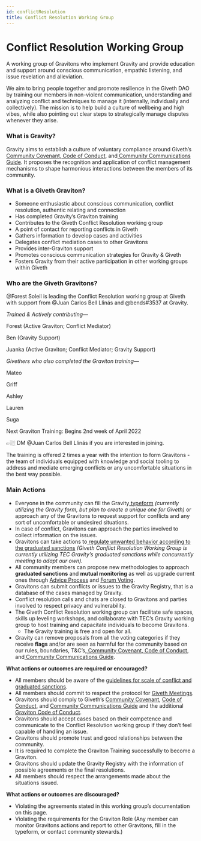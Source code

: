 ```yaml
---
id: conflictResolution
title: Conflict Resolution Working Group
---
```


# Conflict Resolution Working Group

A working group of Gravitons who implement Gravity and provide education and support around conscious communication, empathic listening, and issue revelation and alleviation.

We aim to bring people together and promote resilience in the Giveth DAO by training our members in non-violent communication, understanding and analyzing conflict and techniques to manage it (internally, individually and collectively). The mission is to help build a culture of wellbeing and high vibes, while also pointing out clear steps to strategically manage disputes whenever they arise.


### What is Gravity?

Gravity aims to establish a culture of voluntary compliance around Giveth’s[ Community Covenant](https://docs.giveth.io/whatisgiveth/covenant),[ Code of Conduct](https://docs.giveth.io/whatisgiveth/codeofconduct), and[ Community Communications Guide](https://docs.giveth.io/whatisgiveth/communityCommsGuide). It proposes the recognition and application of conflict management mechanisms to shape harmonious interactions between the members of its community.


### What is a Giveth Graviton?



* Someone enthusiastic about conscious communication, conflict resolution, authentic relating and connection
* Has completed Gravity’s Graviton training
* Contributes to the Giveth Conflict Resolution working group
* A point of contact for reporting conflicts in Giveth
* Gathers information to develop cases and activities
* Delegates conflict mediation cases to other Gravitons
* Provides inter-Graviton support
* Promotes conscious communication strategies for Gravity & Giveth
* Fosters Gravity from their active participation in other working groups within Giveth


### Who are the Giveth Gravitons?

@Forest Soleil is leading the Conflict Resolution working group at Giveth with support from @Juan Carlos Bell Llinás and @bends#3537 at Gravity.

_Trained & Actively contributing—_

Forest (Active Graviton; Conflict Mediator)

Ben (Gravity Support)

Juanka (Active Graviton; Conflict Mediator; Gravity Support)

_Givethers who also completed the Graviton training—_

Mateo

Griff

Ashley

Lauren

Suga

Next Graviton Training: Begins 2nd week of April 2022

👉🏼 DM @Juan Carlos Bell Llinás if you are interested in joining.

The training is offered 2 times a year with the intention to form Gravitons - the team of individuals equipped with knowledge and social tooling to address and mediate emerging conflicts or any uncomfortable situations in the best way possible.


### Main Actions



* Everyone in the community can fill the Gravity[ typeform](https://the-commons-stack.typeform.com/to/rCVsK5RK) _(currently utilizing the Gravity form, but plan to create a unique one for Giveth)_ or approach any of the Gravitons to request support for conflicts and any sort of uncomfortable or undesired situations.
* In case of conflict, Gravitons can approach the parties involved to collect information on the issues.
* Gravitons can take actions to[ regulate unwanted behavior according to the graduated sanctions](https://forum.tecommons.org/t/scale-of-conflicts-graduated-sanction-guideline/234) _(Giveth Conflict Resolution Working Group is currently utilizing TEC Gravity’s graduated sanctions while concurrently meeting to adapt our own)._
* All community members can propose new methodologies to approach **graduated sanctions** and **mutual monitoring** as well as upgrade current ones through [Advice Process](https://token-engineering-commons.gitbook.io/tec-handbook/tec-agreements-1/collective-agreements/advice-process) and [Forum Voting](https://forum.giveth.io/).
* Gravitons can submit conflicts or issues to the Gravity Registry, that is a database of the cases managed by Gravity.
* Conflict resolution calls and chats are closed to Gravitons and parties involved to respect privacy and vulnerability.
* The Giveth Conflict Resolution working group can facilitate safe spaces, skills up leveling workshops, and collaborate with TEC’s Gravity working group to host training and capacitate individuals to become Gravitons.
    * The Gravity training is free and open for all.
* Gravity can remove proposals from all the voting categories if they receive **flags** and/or are seen as harmful for the community based on our rules, boundaries, T&C’s,[ Community Covenant](https://docs.giveth.io/whatisgiveth/covenant),[ Code of Conduct](https://docs.giveth.io/whatisgiveth/codeofconduct), and[ Community Communications Guide](https://docs.giveth.io/whatisgiveth/communityCommsGuide).

**What actions or outcomes are required or encouraged?**



* All members should be aware of the [guidelines for scale of conflict and graduated sanctions](https://forum.tecommons.org/t/scale-of-conflicts-graduated-sanction-guideline/234).
* All members should commit to respect the protocol for [Giveth Meetings](https://docs.giveth.io/whatisgiveth/meetingsGuide).
* Gravitons should comply to Giveth’s [Community Covenant](https://docs.giveth.io/whatisgiveth/covenant), [Code of Conduct](https://docs.giveth.io/whatisgiveth/codeofconduct), and [Community Communications Guide](https://docs.giveth.io/whatisgiveth/communityCommsGuide) and the additional [Graviton Code of Conduct](https://forum.tecommons.org/t/gravity-role-design/174).
* Gravitons should accept cases based on their competence and communicate to the Conflict Resolution working group if they don’t feel capable of handling an issue.
* Gravitons should promote trust and good relationships between the community.
* It is required to complete the Graviton Training successfully to become a Graviton.
* Gravitons should update the Gravity Registry with the information of possible agreements or the final resolutions.
* All members should respect the arrangements made about the situations issued.

**What actions or outcomes are discouraged?**



* Violating the agreements stated in this working group’s documentation on this page.
* Violating the requirements for the Graviton Role (Any member can monitor Gravitons actions and report to other Gravitons, fill in the typeform, or contact community stewards.)
